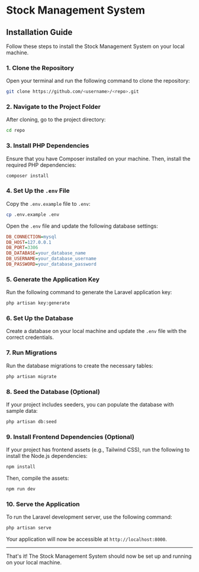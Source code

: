 # Stock Management System

## Installation Guide

Follow these steps to install the Stock Management System on your local machine.

### 1. Clone the Repository

Open your terminal and run the following command to clone the repository:

```bash
git clone https://github.com/<username>/<repo>.git
```

### 2. Navigate to the Project Folder

After cloning, go to the project directory:

```bash
cd repo
```

### 3. Install PHP Dependencies

Ensure that you have Composer installed on your machine. Then, install the required PHP dependencies:

```bash
composer install
```

### 4. Set Up the `.env` File

Copy the `.env.example` file to `.env`:

```bash
cp .env.example .env
```

Open the `.env` file and update the following database settings:

```ini
DB_CONNECTION=mysql
DB_HOST=127.0.0.1
DB_PORT=3306
DB_DATABASE=your_database_name
DB_USERNAME=your_database_username
DB_PASSWORD=your_database_password
```

### 5. Generate the Application Key

Run the following command to generate the Laravel application key:

```bash
php artisan key:generate
```

### 6. Set Up the Database

Create a database on your local machine and update the `.env` file with the correct credentials.

### 7. Run Migrations

Run the database migrations to create the necessary tables:

```bash
php artisan migrate
```

### 8. Seed the Database (Optional)

If your project includes seeders, you can populate the database with sample data:

```bash
php artisan db:seed
```

### 9. Install Frontend Dependencies (Optional)

If your project has frontend assets (e.g., Tailwind CSS), run the following to install the Node.js dependencies:

```bash
npm install
```

Then, compile the assets:

```bash
npm run dev
```

### 10. Serve the Application

To run the Laravel development server, use the following command:

```bash
php artisan serve
```

Your application will now be accessible at `http://localhost:8000`.

---

That's it! The Stock Management System should now be set up and running on your local machine.
